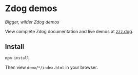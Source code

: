 # Zdog demos

_Bigger, wilder Zdog demos_

View complete Zdog documentation and live demos at [zzz.dog](https://zzz.dog).

## Install

``` bash
npm install
```

Then view `demo/*/index.html` in your browser.
